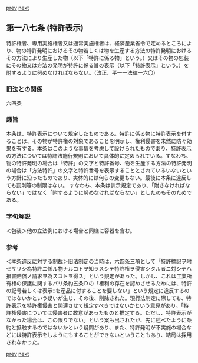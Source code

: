 [prev](/specific/markdowns/特許法/274_Mp-Ch_10-At_186.md)
[next](/specific/markdowns/特許法/276_Mp-Ch_10-At_188.md)
## 第一八七条 (特許表示)
特許権者、専用実施権者又は通常実施権者は、経済産業省令で定めるところにより、物の特許発明におけるその物若しくは物を生産する方法の特許発明におけるその方法により生産した物（以下「特許に係る物」という。）又はその物の包装にその物又は方法の発明が特許に係る旨の表示（以下「特許表示」という。）を附するように努めなければならない。（改正、平一一法律一六〇）

### 旧法との関係
六四条

### 趣旨
本条は、特許表示について規定したものである。特許に係る物に特許表示を付することは、その物が特許権の対象であることを明示し、権利侵害を未然に防ぐ効果を有する。本条はこのような事情を考慮して設けられたものであり、特許表示の方法については特許法施行規則において具体的に定められている。すなわち、物の特許発明の場合は「特許」の文字と特許番号、物を生産する方法の特許発明の場合は「方法特許」の文字と特許番号を表示することとされているいないという方針に沿ったものであり、実体的には何らの変更もない。最後に本条に違反しても罰則等の制限はない。
すなわち、本条は訓示規定であり、「附さなければならない」ではなく「附するように努めなければならない」としたのもそのためである。

### 字句解説
＜包装＞他の立法例における場合と同様に容器を含む。

### 参考
＜本条違反に対する制裁＞旧法制定の当時は、六四条三項として「特許標記ヲ附セサリシ為特許ニ係ル物ナルコトヲ知ラスシテ特許権ヲ侵害シタル者ニ対シテハ損害賠償ノ請求ヲ為スコトヲ得ス」という規定があった。しかし、これは工業所有権の保護に関するパリ条約五条Ｄの「権利の存在を認めさせるためには、特許の記号若しくは表示⁝⁝を産品に付することを要しない」という規定に違反するのではないかという疑いが生じ、その後、削除された。現行法制定に際しても、特許表示を特許権侵害と関連させて規定すべきではないかという意見があり、「特許権侵害については侵害者に故意があったものと推定する。ただし、特許表示がなかった場合は、この限りでない」という案も出されたが、先に述べたように条約と抵触するのではないかという疑問があり、また、特許発明が不実施の場合などには特許表示をしようにもすることができないということもあり、結局は採用されなかった。

[prev](/specific/markdowns/特許法/274_Mp-Ch_10-At_186.md)
[next](/specific/markdowns/特許法/276_Mp-Ch_10-At_188.md)